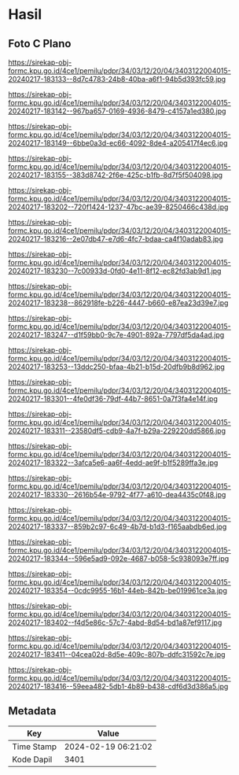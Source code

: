# Hasil

## Foto C Plano

https://sirekap-obj-formc.kpu.go.id/4ce1/pemilu/pdpr/34/03/12/20/04/3403122004015-20240217-183133--8d7c4783-24b8-40ba-a6f1-94b5d393fc59.jpg

https://sirekap-obj-formc.kpu.go.id/4ce1/pemilu/pdpr/34/03/12/20/04/3403122004015-20240217-183142--967ba657-0169-4936-8479-c4157a1ed380.jpg

https://sirekap-obj-formc.kpu.go.id/4ce1/pemilu/pdpr/34/03/12/20/04/3403122004015-20240217-183149--6bbe0a3d-ec66-4092-8de4-a205417f4ec6.jpg

https://sirekap-obj-formc.kpu.go.id/4ce1/pemilu/pdpr/34/03/12/20/04/3403122004015-20240217-183155--383d8742-2f6e-425c-b1fb-8d7f5f504098.jpg

https://sirekap-obj-formc.kpu.go.id/4ce1/pemilu/pdpr/34/03/12/20/04/3403122004015-20240217-183202--720f1424-1237-47bc-ae39-8250466c438d.jpg

https://sirekap-obj-formc.kpu.go.id/4ce1/pemilu/pdpr/34/03/12/20/04/3403122004015-20240217-183216--2e07db47-e7d6-4fc7-bdaa-ca4f10adab83.jpg

https://sirekap-obj-formc.kpu.go.id/4ce1/pemilu/pdpr/34/03/12/20/04/3403122004015-20240217-183230--7c00933d-0fd0-4e11-8f12-ec82fd3ab9d1.jpg

https://sirekap-obj-formc.kpu.go.id/4ce1/pemilu/pdpr/34/03/12/20/04/3403122004015-20240217-183238--862918fe-b226-4447-b660-e87ea23d39e7.jpg

https://sirekap-obj-formc.kpu.go.id/4ce1/pemilu/pdpr/34/03/12/20/04/3403122004015-20240217-183247--d1f59bb0-9c7e-4901-892a-7797df5da4ad.jpg

https://sirekap-obj-formc.kpu.go.id/4ce1/pemilu/pdpr/34/03/12/20/04/3403122004015-20240217-183253--13ddc250-bfaa-4b21-b15d-20dfb9b8d962.jpg

https://sirekap-obj-formc.kpu.go.id/4ce1/pemilu/pdpr/34/03/12/20/04/3403122004015-20240217-183301--4fe0df36-79df-44b7-8651-0a7f3fa4e14f.jpg

https://sirekap-obj-formc.kpu.go.id/4ce1/pemilu/pdpr/34/03/12/20/04/3403122004015-20240217-183311--23580df5-cdb9-4a7f-b29a-229220dd5866.jpg

https://sirekap-obj-formc.kpu.go.id/4ce1/pemilu/pdpr/34/03/12/20/04/3403122004015-20240217-183322--3afca5e6-aa6f-4edd-ae9f-b1f5289ffa3e.jpg

https://sirekap-obj-formc.kpu.go.id/4ce1/pemilu/pdpr/34/03/12/20/04/3403122004015-20240217-183330--2616b54e-9792-4f77-a610-dea4435c0f48.jpg

https://sirekap-obj-formc.kpu.go.id/4ce1/pemilu/pdpr/34/03/12/20/04/3403122004015-20240217-183337--859b2c97-6c49-4b7d-b1d3-f165aabdb6ed.jpg

https://sirekap-obj-formc.kpu.go.id/4ce1/pemilu/pdpr/34/03/12/20/04/3403122004015-20240217-183344--596e5ad9-092e-4687-b058-5c938093e7ff.jpg

https://sirekap-obj-formc.kpu.go.id/4ce1/pemilu/pdpr/34/03/12/20/04/3403122004015-20240217-183354--0cdc9955-16b1-44eb-842b-be019961ce3a.jpg

https://sirekap-obj-formc.kpu.go.id/4ce1/pemilu/pdpr/34/03/12/20/04/3403122004015-20240217-183402--f4d5e86c-57c7-4abd-8d54-bd1a87ef9117.jpg

https://sirekap-obj-formc.kpu.go.id/4ce1/pemilu/pdpr/34/03/12/20/04/3403122004015-20240217-183411--04cea02d-8d5e-409c-807b-ddfc31592c7e.jpg

https://sirekap-obj-formc.kpu.go.id/4ce1/pemilu/pdpr/34/03/12/20/04/3403122004015-20240217-183416--59eea482-5db1-4b89-b438-cdf6d3d386a5.jpg


## Metadata

| Key        | Value               |
| ---------- | ------------------- |
| Time Stamp | 2024-02-19 06:21:02 |
| Kode Dapil | 3401                |



